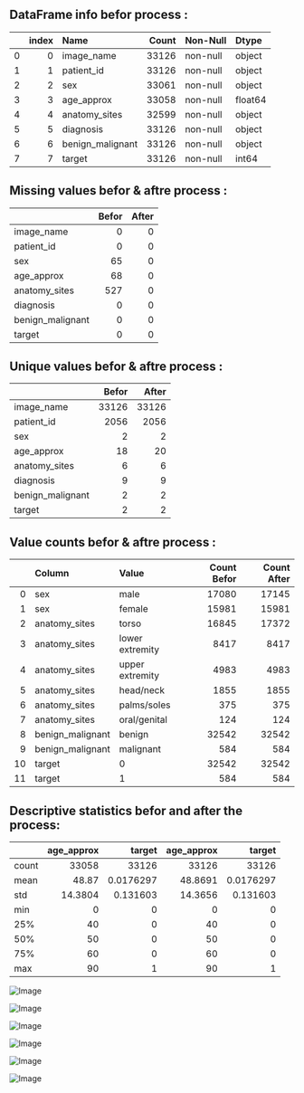 
 ## DataFrame info befor process :
|    |   index | Name             |   Count | Non-Null   | Dtype   |
|---:|--------:|:-----------------|--------:|:-----------|:--------|
|  0 |       0 | image_name       |   33126 | non-null   | object  |
|  1 |       1 | patient_id       |   33126 | non-null   | object  |
|  2 |       2 | sex              |   33061 | non-null   | object  |
|  3 |       3 | age_approx       |   33058 | non-null   | float64 |
|  4 |       4 | anatomy_sites    |   32599 | non-null   | object  |
|  5 |       5 | diagnosis        |   33126 | non-null   | object  |
|  6 |       6 | benign_malignant |   33126 | non-null   | object  |
|  7 |       7 | target           |   33126 | non-null   | int64   |



 ## Missing values befor & aftre  process :
|                  |   Befor |   After |
|:-----------------|--------:|--------:|
| image_name       |       0 |       0 |
| patient_id       |       0 |       0 |
| sex              |      65 |       0 |
| age_approx       |      68 |       0 |
| anatomy_sites    |     527 |       0 |
| diagnosis        |       0 |       0 |
| benign_malignant |       0 |       0 |
| target           |       0 |       0 |



 ## Unique values befor & aftre  process :
|                  |   Befor |   After |
|:-----------------|--------:|--------:|
| image_name       |   33126 |   33126 |
| patient_id       |    2056 |    2056 |
| sex              |       2 |       2 |
| age_approx       |      18 |      20 |
| anatomy_sites    |       6 |       6 |
| diagnosis        |       9 |       9 |
| benign_malignant |       2 |       2 |
| target           |       2 |       2 |



 ## Value counts befor & aftre  process :
|    | Column           | Value           |   Count Befor |   Count After |
|---:|:-----------------|:----------------|--------------:|--------------:|
|  0 | sex              | male            |         17080 |         17145 |
|  1 | sex              | female          |         15981 |         15981 |
|  2 | anatomy_sites    | torso           |         16845 |         17372 |
|  3 | anatomy_sites    | lower extremity |          8417 |          8417 |
|  4 | anatomy_sites    | upper extremity |          4983 |          4983 |
|  5 | anatomy_sites    | head/neck       |          1855 |          1855 |
|  6 | anatomy_sites    | palms/soles     |           375 |           375 |
|  7 | anatomy_sites    | oral/genital    |           124 |           124 |
|  8 | benign_malignant | benign          |         32542 |         32542 |
|  9 | benign_malignant | malignant       |           584 |           584 |
| 10 | target           | 0               |         32542 |         32542 |
| 11 | target           | 1               |           584 |           584 |



 ## Descriptive statistics befor and after the process:
|       |   age_approx |        target |   age_approx |        target |
|:------|-------------:|--------------:|-------------:|--------------:|
| count |   33058      | 33126         |   33126      | 33126         |
| mean  |      48.87   |     0.0176297 |      48.8691 |     0.0176297 |
| std   |      14.3804 |     0.131603  |      14.3656 |     0.131603  |
| min   |       0      |     0         |       0      |     0         |
| 25%   |      40      |     0         |      40      |     0         |
| 50%   |      50      |     0         |      50      |     0         |
| 75%   |      60      |     0         |      60      |     0         |
| max   |      90      |     1         |      90      |     1         |


![Image](media/Count_plot_of_diagnosis.png)

![Image](media/Count_plot_of_sex.png)

![Image](media/Histogram_of_age_approx.png)

![Image](media/Count_plot_of_anatomy_sites.png)

![Image](media/Histogram_of_target.png)

![Image](media/Count_plot_of_benign_malignant.png)

